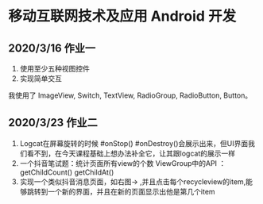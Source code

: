 # 移动互联网技术及应用 Android 开发

## 2020/3/16 作业一

1. 使用至少五种视图控件
2. 实现简单交互

我使用了 ImageView, Switch, TextView, RadioGroup, RadioButton, Button。

## 2020/3/23 作业二

1. Logcat在屏幕旋转的时候 #onStop() #onDestroy()会展示出来，但UI界面我们看不到，在今天课程基础上想办法补全它，让其跟logcat的展示一样
2. 一个抖音笔试题：统计页面所有view的个数     ViewGroup中的API ： getChildCount()   getChildAt()
3. 实现一个类似抖音消息页面，如右图-> ,并且点击每个recycleview的item,能够跳转到一个新的界面，并且在新的页面显示出他是第几个item
